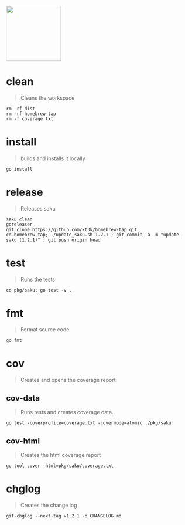 <img width="150" src="https://kt3k.github.io/saku/media/saku-logo.svg" />

# clean
> Cleans the workspace

    rm -rf dist
    rm -rf homebrew-tap
    rm -f coverage.txt

# install
> builds and installs it locally

    go install

# release
> Releases saku

    saku clean
    goreleaser
    git clone https://github.com/kt3k/homebrew-tap.git
    cd homebrew-tap; ./update_saku.sh 1.2.1 ; git commit -a -m "update saku (1.2.1)" ; git push origin head

# test
> Runs the tests

    cd pkg/saku; go test -v .

# fmt
> Format source code

    go fmt

# cov
> Creates and opens the coverage report

## cov-data
> Runs tests and creates coverage data.

    go test -coverprofile=coverage.txt -covermode=atomic ./pkg/saku

## cov-html
> Creates the html coverage report

    go tool cover -html=pkg/saku/coverage.txt

# chglog
> Creates the change log

    git-chglog --next-tag v1.2.1 -o CHANGELOG.md
